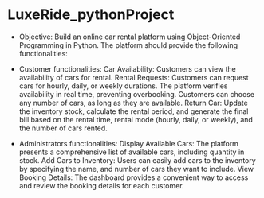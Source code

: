# LuxeRide_pythonProject
- Objective: Build an online car rental platform using Object-Oriented Programming in
Python.
The platform should provide the following functionalities:
- Customer functionalities:
Car Availability: Customers can view the availability of cars for rental.
Rental Requests: Customers can request cars for hourly, daily, or weekly
durations. The platform verifies availability in real time, preventing
overbooking. Customers can choose any number of cars, as long as they
are available.
Return Car: Update the inventory stock, calculate the rental period, and
generate the final bill based on the rental time, rental mode (hourly, daily,
or weekly), and the number of cars rented.

- Administrators functionalities:
Display Available Cars: The platform presents a comprehensive list of
available cars, including quantity in stock.
Add Cars to Inventory: Users can easily add cars to the inventory by
specifying the name, and number of cars they want to include.
View Booking Details: The dashboard provides a convenient way to
access and review the booking details for each customer.


